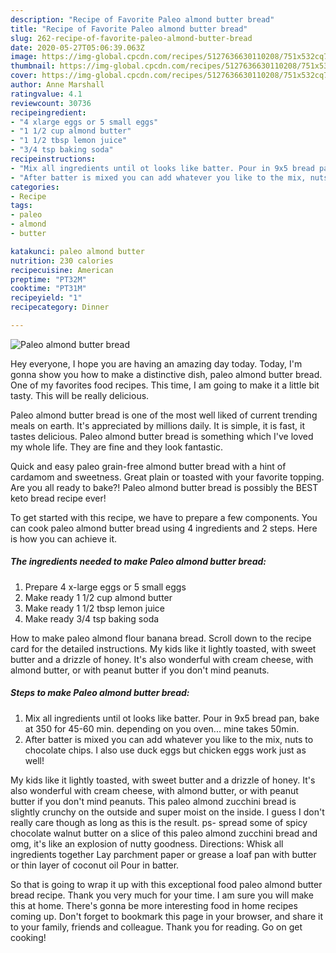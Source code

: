 ```yaml
---
description: "Recipe of Favorite Paleo almond butter bread"
title: "Recipe of Favorite Paleo almond butter bread"
slug: 262-recipe-of-favorite-paleo-almond-butter-bread
date: 2020-05-27T05:06:39.063Z
image: https://img-global.cpcdn.com/recipes/5127636630110208/751x532cq70/paleo-almond-butter-bread-recipe-main-photo.jpg
thumbnail: https://img-global.cpcdn.com/recipes/5127636630110208/751x532cq70/paleo-almond-butter-bread-recipe-main-photo.jpg
cover: https://img-global.cpcdn.com/recipes/5127636630110208/751x532cq70/paleo-almond-butter-bread-recipe-main-photo.jpg
author: Anne Marshall
ratingvalue: 4.1
reviewcount: 30736
recipeingredient:
- "4 xlarge eggs or 5 small eggs"
- "1 1/2 cup almond butter"
- "1 1/2 tbsp lemon juice"
- "3/4 tsp baking soda"
recipeinstructions:
- "Mix all ingredients until ot looks like batter. Pour in 9x5 bread pan, bake at 350 for 45-60 min. depending on you oven... mine takes 50min."
- "After batter is mixed you can add whatever you like to the mix, nuts to chocolate chips. I also use duck eggs but chicken eggs work just as well!"
categories:
- Recipe
tags:
- paleo
- almond
- butter

katakunci: paleo almond butter 
nutrition: 230 calories
recipecuisine: American
preptime: "PT32M"
cooktime: "PT31M"
recipeyield: "1"
recipecategory: Dinner

---
```



![Paleo almond butter bread](https://img-global.cpcdn.com/recipes/5127636630110208/751x532cq70/paleo-almond-butter-bread-recipe-main-photo.jpg)

Hey everyone, I hope you are having an amazing day today. Today, I'm gonna show you how to make a distinctive dish, paleo almond butter bread. One of my favorites food recipes. This time, I am going to make it a little bit tasty. This will be really delicious.

Paleo almond butter bread is one of the most well liked of current trending meals on earth. It's appreciated by millions daily. It is simple, it is fast, it tastes delicious. Paleo almond butter bread is something which I've loved my whole life. They are fine and they look fantastic.

Quick and easy paleo grain-free almond butter bread with a hint of cardamom and sweetness. Great plain or toasted with your favorite topping. Are you all ready to bake?! Paleo almond butter bread is possibly the BEST keto bread recipe ever!


To get started with this recipe, we have to prepare a few components. You can cook paleo almond butter bread using 4 ingredients and 2 steps. Here is how you can achieve it.

<!--inarticleads1-->

##### The ingredients needed to make Paleo almond butter bread:

1. Prepare 4 x-large eggs or 5 small eggs
1. Make ready 1 1/2 cup almond butter
1. Make ready 1 1/2 tbsp lemon juice
1. Make ready 3/4 tsp baking soda


How to make paleo almond flour banana bread. Scroll down to the recipe card for the detailed instructions. My kids like it lightly toasted, with sweet butter and a drizzle of honey. It&#39;s also wonderful with cream cheese, with almond butter, or with peanut butter if you don&#39;t mind peanuts. 

<!--inarticleads2-->

##### Steps to make Paleo almond butter bread:

1. Mix all ingredients until ot looks like batter. Pour in 9x5 bread pan, bake at 350 for 45-60 min. depending on you oven... mine takes 50min.
1. After batter is mixed you can add whatever you like to the mix, nuts to chocolate chips. I also use duck eggs but chicken eggs work just as well!


My kids like it lightly toasted, with sweet butter and a drizzle of honey. It&#39;s also wonderful with cream cheese, with almond butter, or with peanut butter if you don&#39;t mind peanuts. This paleo almond zucchini bread is slightly crunchy on the outside and super moist on the inside. I guess I don&#39;t really care though as long as this is the result. ps- spread some of spicy chocolate walnut butter on a slice of this paleo almond zucchini bread and omg, it&#39;s like an explosion of nutty goodness. Directions: Whisk all ingredients together Lay parchment paper or grease a loaf pan with butter or thin layer of coconut oil Pour in batter. 

So that is going to wrap it up with this exceptional food paleo almond butter bread recipe. Thank you very much for your time. I am sure you will make this at home. There's gonna be more interesting food in home recipes coming up. Don't forget to bookmark this page in your browser, and share it to your family, friends and colleague. Thank you for reading. Go on get cooking!
